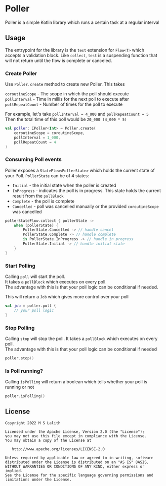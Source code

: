 # Poller

Poller is a simple Kotlin library which runs a certain task at a regular interval

[//]: # (## Download)
[//]: # ()
[//]: # (```kotlin)
[//]: # (testImplementation&#40;"app.cash.turbine:turbine:0.7.0"&#41;)
[//]: # (```)

## Usage

The entrypoint for the library is the `test` extension for `Flow<T>` which accepts a validation
block. Like `collect`, `test` is a suspending function that will not return until the flow is
complete or canceled.

### Create Poller

Use `Poller.create` method to create new Poller. This takes<br>

`coroutineScope`  - The scope in which the poll should execute<br>
`pollInterval`    - Time in millis for the next poll to execute after<br>
`pollRepeatCount` - Number of times for the poll to execute

For example, let's take `pollInterval = 4_000` and `pollRepeatCount = 5`<br>
Then the total time of this poll would be `20_000 (4_000 * 5)`

```kotlin
val poller: IPoller<Int> = Poller.create(
    coroutineScope = coroutineScope,
    pollInterval = 1_000,
    pollRepeatCount = 4
)
```

### Consuming Poll events

Poller exposes a `StateFlow<PollerState>` which holds the current state of your Poll.
`PollerState` can be of 4 states:
- `Initial` - the initial state when the poller is created
- `InProgress` - indicates the poll is in progress. This state holds the current result from the `pollBlock`
- `Complete` - the poll is complete
- `Cancelled` - poll was cancelled manually or the provided `coroutineScope` was cancelled

```kotlin
pollerStateFlow.collect { pollerState ->
    when (pollerState) {
        PollerState.Cancelled -> // handle cancel
        PollerState.Complete -> // handle complete
        is PollerState.InProgress -> // handle in progress
        PollerState.Initial -> // handle initial state
    }
}
```

### Start Polling

Calling `poll` will start the poll.<br>
It takes a `pollBlock` which executes on every poll.<br>
The advantage with this is that your poll logic can be conditional if needed.

This will return a `Job` which gives more control over your poll

```kotlin
val job = poller.poll {
    // your poll logic
}
```

### Stop Polling

Calling `stop` will stop the poll. It takes a `pollBlock` which executes on every poll.<br>
The advantage with this is that your poll logic can be conditional if needed

```kotlin
poller.stop()
```

### Is Poll running?

Calling `isPolling` will return a boolean which tells whether your poll is running or not

```kotlin
poller.isPolling()
```

## License

    Copyright 2022 M S Lalith

    Licensed under the Apache License, Version 2.0 (the "License");
    you may not use this file except in compliance with the License.
    You may obtain a copy of the License at

       http://www.apache.org/licenses/LICENSE-2.0

    Unless required by applicable law or agreed to in writing, software
    distributed under the License is distributed on an "AS IS" BASIS,
    WITHOUT WARRANTIES OR CONDITIONS OF ANY KIND, either express or implied.
    See the License for the specific language governing permissions and
    limitations under the License.
